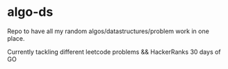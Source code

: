 # algo-ds

Repo to have all my random algos/datastructures/problem work in one place. 

Currently tackling different leetcode problems && HackerRanks 30 days of GO
